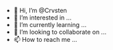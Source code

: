 - 👋 Hi, I’m @Crvsten
- 👀 I’m interested in ...
- 🌱 I’m currently learning ...
- 💞️ I’m looking to collaborate on ...
- 📫 How to reach me ...

<!---
Crvsten/Crvsten is a ✨ special ✨ repository because its `README.md` (this file) appears on your GitHub profile.
You can click the Preview link to take a look at your changes.
--->

